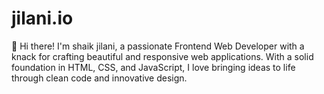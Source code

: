# jilani.io
👋 Hi there! I'm shaik jilani, a passionate Frontend Web Developer with a knack for crafting beautiful and responsive web applications. With a solid foundation in HTML, CSS, and JavaScript, I love bringing ideas to life through clean code and innovative design.
